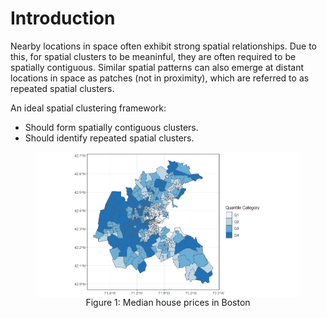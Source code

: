 # Introduction

Nearby locations in space often exhibit strong spatial relationships. Due to this, for spatial clusters to be meaninful, they are often required to be spatially contiguous. Similar spatial patterns can also emerge at distant locations in space as patches (not in proximity), which are referred to as repeated spatial clusters.

An ideal spatial clustering framework:
- Should form spatially contiguous clusters.
- Should identify repeated spatial clusters.

<figure style="text-align: center;">
  <a href="url">
    <img src="images/Plot1.png" align="center" width="500">
  </a>
  <figcaption>Figure 1: Median house prices in Boston</figcaption>
</figure>



